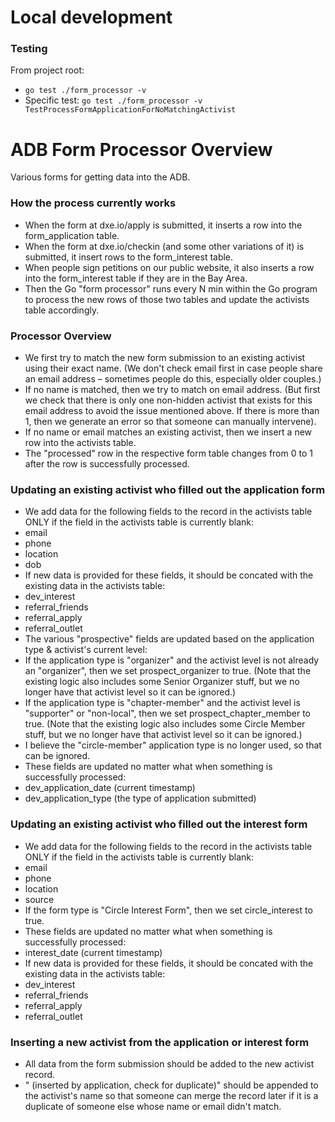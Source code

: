 # Local development
### Testing
From project root:
- `go test ./form_processor -v`
- Specific test: `go test ./form_processor -v TestProcessFormApplicationForNoMatchingActivist`

# ADB Form Processor Overview
Various forms for getting data into the ADB.

### How the process currently works
- When the form at dxe.io/apply is submitted, it inserts a row into the form_application table.
- When the form at dxe.io/checkin (and some other variations of it) is submitted, it insert rows to the form_interest table.
- When people sign petitions on our public website, it also inserts a row into the form_interest table if they are in the Bay Area.
- Then the Go "form processor" runs every N min within the Go program to process the new rows of those two tables and update the activists table accordingly.

### Processor Overview
- We first try to match the new form submission to an existing activist using their exact name. (We don't check email first in case people share an email address – sometimes people do this, especially older couples.)
- If no name is matched, then we try to match on email address. (But first we check that there is only one non-hidden activist that exists for this email address to avoid the issue mentioned above. If there is more than 1, then we generate an error so that someone can manually intervene).
- If no name or email matches an existing activist, then we insert a new row into the activists table.
- The "processed" row in the respective form table changes from 0 to 1 after the row is successfully processed.

### Updating an existing activist who filled out the application form
- We add data for the following fields to the record in the activists table ONLY if the field in the activists table is currently blank:
 - email
 - phone
 - location
 - dob
- If new data is provided for these fields, it should be concated with the existing data in the activists table:
 - dev_interest
 - referral_friends
 - referral_apply
 - referral_outlet
- The various "prospective" fields are updated based on the application type & activist's current level:
 - If the application type is "organizer" and the activist level is not already an "organizer", then we set prospect_organizer to true. (Note that the existing logic also includes some Senior Organizer stuff, but we no longer have that activist level so it can be ignored.)
 - If the application type is "chapter-member" and the activist level is "supporter" or "non-local", then we set prospect_chapter_member to true. (Note that the existing logic also includes some Circle Member stuff, but we no longer have that activist level so it can be ignored.)
 - I believe the "circle-member" application type is no longer used, so that can be ignored.
- These fields are updated no matter what when something is successfully processed:
 - dev_application_date (current timestamp)
 - dev_application_type (the type of application submitted)

### Updating an existing activist who filled out the interest form
- We add data for the following fields to the record in the activists table ONLY if the field in the activists table is currently blank:
 - email
 - phone
 - location
 - source
- If the form type is "Circle Interest Form", then we set circle_interest to true.
- These fields are updated no matter what when something is successfully processed:
 - interest_date (current timestamp)
- If new data is provided for these fields, it should be concated with the existing data in the activists table:
 - dev_interest
 - referral_friends
 - referral_apply
 - referral_outlet

### Inserting a new activist from the application or interest form
- All data from the form submission should be added to the new activist record.
- " (inserted by application, check for duplicate)" should be appended to the activist's name so that someone can merge the record later if it is a duplicate of someone else whose name or email didn't match.
